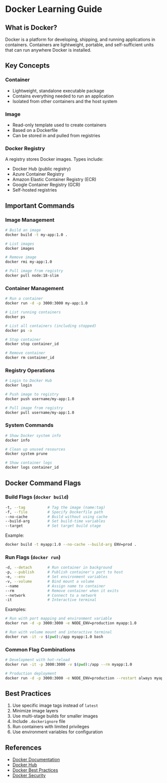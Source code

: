 # Docker Learning Guide

## What is Docker?

Docker is a platform for developing, shipping, and running applications in containers. Containers are lightweight, portable, and self-sufficient units that can run anywhere Docker is installed.

## Key Concepts

### Container

- Lightweight, standalone executable package
- Contains everything needed to run an application
- Isolated from other containers and the host system

### Image

- Read-only template used to create containers
- Based on a Dockerfile
- Can be stored in and pulled from registries

### Docker Registry

A registry stores Docker images. Types include:

- Docker Hub (public registry)
- Azure Container Registry
- Amazon Elastic Container Registry (ECR)
- Google Container Registry (GCR)
- Self-hosted registries

## Important Commands

### Image Management

```bash
# Build an image
docker build -t my-app:1.0 .

# List images
docker images

# Remove image
docker rmi my-app:1.0

# Pull image from registry
docker pull node:18-slim
```

### Container Management

```bash
# Run a container
docker run -d -p 3000:3000 my-app:1.0

# List running containers
docker ps

# List all containers (including stopped)
docker ps -a

# Stop container
docker stop container_id

# Remove container
docker rm container_id
```

### Registry Operations

```bash
# Login to Docker Hub
docker login

# Push image to registry
docker push username/my-app:1.0

# Pull image from registry
docker pull username/my-app:1.0
```

### System Commands

```bash
# Show Docker system info
docker info

# Clean up unused resources
docker system prune

# Show container logs
docker logs container_id
```

## Docker Command Flags

### Build Flags (`docker build`)

```bash
-t, --tag          # Tag the image (name:tag)
-f, --file         # Specify Dockerfile path
--no-cache         # Build without using cache
--build-arg        # Set build-time variables
--target           # Set target build stage
```

Example:

```bash
docker build -t myapp:1.0 --no-cache --build-arg ENV=prod .
```

### Run Flags (`docker run`)

```bash
-d, --detach       # Run container in background
-p, --publish      # Publish container's port to host
-e, --env          # Set environment variables
-v, --volume       # Bind mount a volume
--name             # Assign name to container
--rm               # Remove container when it exits
--network          # Connect to a network
-it                # Interactive terminal
```

Examples:

```bash
# Run with port mapping and environment variable
docker run -d -p 3000:3000 -e NODE_ENV=production myapp:1.0

# Run with volume mount and interactive terminal
docker run -it -v $(pwd):/app myapp:1.0 bash
```

### Common Flag Combinations

```bash
# Development with hot-reload
docker run -it -p 3000:3000 -v $(pwd):/app --rm myapp:1.0

# Production deployment
docker run -d -p 3000:3000 -e NODE_ENV=production --restart always myapp:1.0
```

## Best Practices

1. Use specific image tags instead of `latest`
2. Minimize image layers
3. Use multi-stage builds for smaller images
4. Include `.dockerignore` file
5. Run containers with limited privileges
6. Use environment variables for configuration

## References

- [Docker Documentation](https://docs.docker.com/)
- [Docker Hub](https://hub.docker.com/)
- [Docker Best Practices](https://docs.docker.com/develop/develop-images/dockerfile_best-practices/)
- [Docker Security](https://docs.docker.com/engine/security/)
